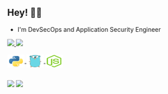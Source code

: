 ## Hey! 👩‍💻

- I'm DevSecOps and Application Security Engineer 


 <div>
  <a href="https://github.com/michelleamesquita">
  <img height="180em" src="https://github-readme-stats.vercel.app/api?username=michelleamesquita&show_icons=true&theme=dracula&include_all_commits=true&count_private=true"/>
  <img height="180em" src="https://github-readme-stats.vercel.app/api/top-langs/?username=michelleamesquita&layout=compact&langs_count=7&theme=dracula"/>
</div>
<div style="display: inline_block"><br>
  <img align="center" height="30" width="40" src="https://raw.githubusercontent.com/devicons/devicon/master/icons/python/python-original.svg"> 
  <img align="center" height="30" width="40" src="https://raw.githubusercontent.com/devicons/devicon/master/icons/go/go-original.svg"> 
  <img align="center" height="30" width="40" src="https://raw.githubusercontent.com/devicons/devicon/master/icons/nodejs/nodejs-original.svg"> 
 </div>
  
  ##
 
<div> 
  <a href="https://www.linkedin.com/in/michelleamesquita" target="_blank"><img src="https://img.shields.io/badge/-LinkedIn-%230077B5?style=for-the-badge&logo=linkedin&logoColor=white" target="_blank"></a> 
  <a href="https://michelleamesquita.medium.com/" target="_blank"><img src="https://img.shields.io/badge/-medium-lightgrey?style=for-the-badge&logo=medium&logoColor=white" target="_blank"></a> 
</div>
